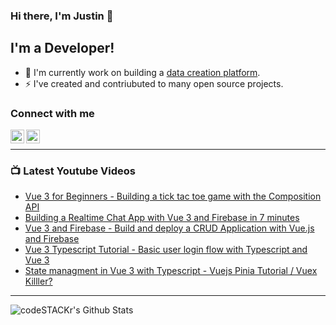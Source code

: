 ### Hi there, I'm Justin 👋

## I'm a Developer!

- 🔭 I'm currently work on building a [data creation platform](https://datatorch.io).
- ⚡ I've created and contriubuted to many open source projects.

### Connect with me

[<img align="left" alt="jsbroks | YouTube" width="22px" src="https://cdn.jsdelivr.net/npm/simple-icons@v3/icons/youtube.svg" />][youtube]
[<img align="left" alt="jsbroks | LinkedIn" width="22px" src="https://cdn.jsdelivr.net/npm/simple-icons@v3/icons/linkedin.svg" />][linkedin]

<br />

---

### 📺 Latest Youtube Videos

<!-- YOUTUBE:START -->
- [Vue 3 for Beginners - Building a tick tac toe game with the Composition API](https://www.youtube.com/watch?v=pFeXPWO4elk)
- [Building a Realtime Chat App with Vue 3 and Firebase in 7 minutes](https://www.youtube.com/watch?v=egs7_a4Yjnk)
- [Vue 3 and Firebase - Build and deploy a CRUD Application with Vue.js and Firebase](https://www.youtube.com/watch?v=Htt8AKeF1Kw)
- [Vue 3 Typescript Tutorial - Basic user login flow with Typescript and Vue 3](https://www.youtube.com/watch?v=foZiwDb-YUE)
- [State managment in Vue 3 with Typescript - Vuejs Pinia Tutorial / Vuex Killler?](https://www.youtube.com/watch?v=sVj4rbbS_ws)
<!-- YOUTUBE:END -->

---

<img align="center" alt="codeSTACKr's Github Stats" src="https://github-readme-stats.vercel.app/api?username=jsbroks&show_icons=true&hide_border=true" >


[youtube]: https://www.youtube.com/channel/UCro4e-xxAYrgwt5cOccnE0A
[github]: https://www.github.com/jsbroks
[linkedin]: https://www.linkedin.com/in/jsbroks/
